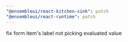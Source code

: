 ```yaml
---
"@ensembleui/react-kitchen-sink": patch
"@ensembleui/react-runtime": patch
---
```


fix form item's label not picking evaluated value
